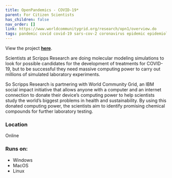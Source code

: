 ```yaml
---
title: OpenPandemics - COVID-19*
parent: For Citizen Scientists
has_children: false
nav_order: []
link: https://www.worldcommunitygrid.org/research/opn1/overview.do
tags: pandemic covid covid-19 sars-cov-2 coronavirus epidemic epidemiology science biology medical data modeling research simulations medicine 
---
```


View the project [**here**](https://www.worldcommunitygrid.org/research/opn1/overview.do).

Scientists at Scripps Research are doing molecular modeling simulations to look for possible candidates for the development of treatments for COVID-19, but to be successful they need massive computing power to carry out millions of simulated laboratory experiments.

So Scripps Research is partnering with World Community Grid, an IBM social impact initiative that allows anyone with a computer and an internet connection to donate their device’s computing power to help scientists study the world’s biggest problems in health and sustainability. By using this donated computing power, the scientists aim to identify promising chemical compounds for further laboratory testing.

### Location
Online

### Runs on:
- Windows
- MacOS
- Linux
